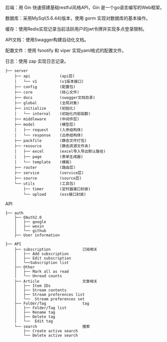后端：用 Gin 快速搭建基础restful风格API，Gin 是一个go语言编写的Web框架。

数据库：采用MySql(5.6.44)版本，使用 gorm 实现对数据库的基本操作。

缓存：使用Redis实现记录当前活跃用户的jwt令牌并实现多点登录限制。

API文档：使用Swagger构建自动化文档。

配置文件：使用 fsnotify 和 viper 实现yaml格式的配置文件。

日志：使用 zap 实现日志记录。


    ├── server
        ├── api             (api层)
        │   └── v1          (v1版本接口)
        ├── config          (配置包)
        ├── core            (核心文件)
        ├── docs            (swagger文档目录)
        ├── global          (全局对象)                    
        ├── initialize      (初始化)                        
        │   └── internal    (初始化内部函数)                            
        ├── middleware      (中间件层)                        
        ├── model           (模型层)                    
        │   ├── request     (入参结构体)                        
        │   └── response    (出参结构体)                            
        ├── packfile        (静态文件打包)                        
        ├── resource        (静态资源文件夹)                        
        │   ├── excel       (excel导入导出默认路径)                        
        │   ├── page        (表单生成器)                        
        │   └── template    (模板)                            
        ├── router          (路由层)                    
        ├── service         (service层)                    
        ├── source          (source层)                    
        └── utils           (工具包)                    
            ├── timer       (定时器接口封装)                        
            └── upload      (oss接口封装)                        



API

    ├── auth
        ├── OAuth2.0          
        │   ├── google
        │   ├── wexin
        │   └── github
        ├── User information
        
    ├── API
        ├── subscription              订阅相关
        │   ├── Add subscription           
        │   ├── Edit subscription           
        │   └──Subscription list  
        ├── Other        
        │   ├── Mark all as read        
        │   └── Unread counts        
        ├── Article                   文章相关
        │   ├── Item IDs                   
        │   ├── Stream contents         
        │   ├── Stream preferences list                              
        │   └──  Stream preferences set       
        ├── Folder/Tag                tag
        │   ├── Folder/Tag list            
        │   ├── Rename tag                             
        │   ├── Delete tag                    
        │   └──  Edit tag                    
        └── search                    搜索
            ├── Create active search                             
            └── Delete active search                           

